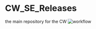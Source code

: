 # CW_SE_Releases
the main repository for the CW
![workflow](https://github.com/Jln2002/CW_SE_Releases/actions/workflows/main.yml/badge.svg)
